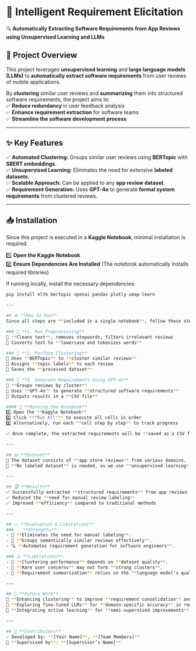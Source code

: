 # 🚀 **Intelligent Requirement Elicitation**
🔍 **Automatically Extracting Software Requirements from App Reviews using Unsupervised Learning and LLMs**

## 📌 **Project Overview**
This project leverages **unsupervised learning** and **large language models (LLMs)** to **automatically extract software requirements** from user reviews of mobile applications.  

By **clustering** similar user reviews and **summarizing** them into structured software requirements, the project aims to:  
✅ **Reduce redundancy** in user feedback analysis  
✅ **Enhance requirement extraction** for software teams  
✅ **Streamline the software development process**  

---

## ✨ **Key Features**
✅ **Automated Clustering:** Groups similar user reviews using **BERTopic** with **SBERT embeddings**.  
✅ **Unsupervised Learning:** Eliminates the need for extensive **labeled datasets**.  
✅ **Scalable Approach:** Can be applied to any **app review dataset**.  
✅ **Requirement Generation:** Uses **GPT-4o** to generate **formal system requirements** from clustered reviews.  

---

## 📥 **Installation**
Since this project is executed in a **Kaggle Notebook**, minimal installation is required.

1️⃣ **Open the Kaggle Notebook**  
2️⃣ **Ensure Dependencies Are Installed** (The notebook automatically installs required libraries)  

If running locally, install the necessary dependencies:
```bash
pip install nltk bertopic openai pandas plotly umap-learn

---

## ⚙️ **How to Run**
Since all steps are **included in a single notebook**, follow these steps:

### 🔹 **1. Run Preprocessing**
📌 **Cleans text**, removes stopwords, filters irrelevant reviews  
📌 Converts text to **lowercase and tokenizes words**  

### 🔹 **2. Perform Clustering**
📌 Uses **BERTopic** to **cluster similar reviews**  
📌 Assigns **topic labels** to each review  
📌 Saves the **processed dataset**  

### 🔹 **3. Generate Requirements Using GPT-4o**
📌 **Groups reviews by cluster**  
📌 Uses **GPT-4o** to generate **structured software requirements**  
📌 Outputs results in a **CSV file**  

#### 🚀 **Running the Notebook**
1️⃣ Open the **Kaggle Notebook**  
2️⃣ Click **"Run All"** to execute all cells in order  
3️⃣ Alternatively, run each **cell step by step** to track progress  

✅ Once complete, the extracted requirements will be **saved as a CSV file**.  

---

## 📊 **Dataset**
📌 The dataset consists of **app store reviews** from various domains.  
📌 **No labeled dataset** is needed, as we use **unsupervised learning**.  

---

## 🏆 **Results**
✅ Successfully extracted **structured requirements** from app reviews  
✅ Reduced the **need for manual review labeling**  
✅ Improved **efficiency** compared to traditional methods  

---

## 📈 **Evaluation & Limitations**
### ✅ **Strengths**:
- 🚀 **Eliminates the need for manual labeling**.  
- 🧠 **Groups semantically similar reviews effectively**.  
- 🔍 **Automates requirement generation for software engineers**.  

### ⚠️ **Limitations**:
- 🔹 **Clustering performance** depends on **dataset quality**.  
- 🔹 **Rare user concerns** may not form **strong clusters**.  
- 🔹 **Requirement summarization** relies on the **language model’s quality**.  

---

## 🔮 **Future Work**
🚀 **Enhancing clustering** to improve **requirement consolidation** and reduce **redundancy**.  
🧠 **Exploring fine-tuned LLMs** for **domain-specific accuracy** in requirement extraction.  
🔄 **Integrating active learning** for **semi-supervised improvements** in review labeling.  

---

## 👥 **Contributors**
💡 Developed by: **[Your Name]**, **[Team Members]**  
📌 **Supervised by**: **[Supervisor’s Name]**  

